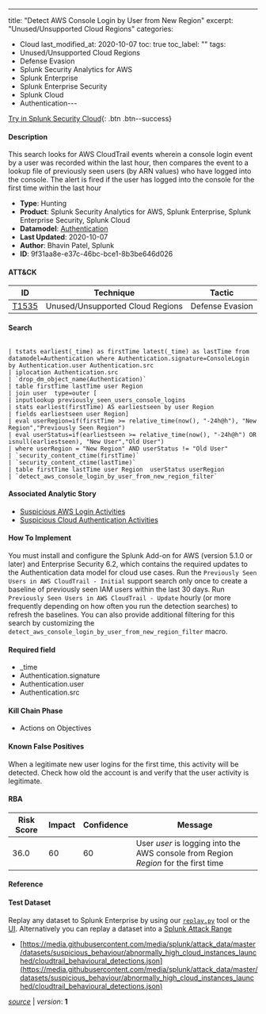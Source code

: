 ---
title: "Detect AWS Console Login by User from New Region"
excerpt: "Unused/Unsupported Cloud Regions"
categories:
  - Cloud
last_modified_at: 2020-10-07
toc: true
toc_label: ""
tags:
  - Unused/Unsupported Cloud Regions
  - Defense Evasion
  - Splunk Security Analytics for AWS
  - Splunk Enterprise
  - Splunk Enterprise Security
  - Splunk Cloud
  - Authentication---



[Try in Splunk Security Cloud](https://www.splunk.com/en_us/cyber-security.html){: .btn .btn--success}

#### Description

This search looks for AWS CloudTrail events wherein a console login event by a user was recorded within the last hour, then compares the event to a lookup file of previously seen users (by ARN values) who have logged into the console. The alert is fired if the user has logged into the console for the first time within the last hour

- **Type**: Hunting
- **Product**: Splunk Security Analytics for AWS, Splunk Enterprise, Splunk Enterprise Security, Splunk Cloud
- **Datamodel**: [Authentication](https://docs.splunk.com/Documentation/CIM/latest/User/Authentication)
- **Last Updated**: 2020-10-07
- **Author**: Bhavin Patel, Splunk
- **ID**: 9f31aa8e-e37c-46bc-bce1-8b3be646d026


#### ATT&CK

| ID          | Technique   | Tactic         |
| ----------- | ----------- |--------------- |
| [T1535](https://attack.mitre.org/techniques/T1535/) | Unused/Unsupported Cloud Regions | Defense Evasion |





#### Search

```

| tstats earliest(_time) as firstTime latest(_time) as lastTime from datamodel=Authentication where Authentication.signature=ConsoleLogin by Authentication.user Authentication.src 
| iplocation Authentication.src 
| `drop_dm_object_name(Authentication)` 
| table firstTime lastTime user Region 
| join user  type=outer [
| inputlookup previously_seen_users_console_logins 
| stats earliest(firstTime) AS earliestseen by user Region 
| fields earliestseen user Region] 
| eval userRegion=if(firstTime >= relative_time(now(), "-24h@h"), "New Region","Previously Seen Region") 
| eval userStatus=if(earliestseen >= relative_time(now(), "-24h@h") OR isnull(earliestseen), "New User","Old User") 
| where userRegion = "New Region" AND userStatus != "Old User" 
| `security_content_ctime(firstTime)` 
| `security_content_ctime(lastTime)` 
| table firstTime lastTime user Region  userStatus userRegion  
| `detect_aws_console_login_by_user_from_new_region_filter`
```

#### Associated Analytic Story
* [Suspicious AWS Login Activities](/stories/suspicious_aws_login_activities)
* [Suspicious Cloud Authentication Activities](/stories/suspicious_cloud_authentication_activities)


#### How To Implement
You must install and configure the Splunk Add-on for AWS (version 5.1.0 or later) and Enterprise Security 6.2, which contains the required updates to the Authentication data model for cloud use cases. Run the `Previously Seen Users in AWS CloudTrail - Initial` support search only once to create a baseline of previously seen IAM users within the last 30 days. Run `Previously Seen Users in AWS CloudTrail - Update` hourly (or more frequently depending on how often you run the detection searches) to refresh the baselines. You can also provide additional filtering for this search by customizing the `detect_aws_console_login_by_user_from_new_region_filter` macro.

#### Required field
* _time
* Authentication.signature
* Authentication.user
* Authentication.src


#### Kill Chain Phase
* Actions on Objectives


#### Known False Positives
When a legitimate new user logins for the first time, this activity will be detected. Check how old the account is and verify that the user activity is legitimate.


#### RBA

| Risk Score  | Impact      | Confidence   | Message      |
| ----------- | ----------- |--------------|--------------|
| 36.0 | 60 | 60 | User $user$ is logging into the AWS console from Region $Region$ for the first time |




#### Reference


#### Test Dataset
Replay any dataset to Splunk Enterprise by using our [`replay.py`](https://github.com/splunk/attack_data#using-replaypy) tool or the [UI](https://github.com/splunk/attack_data#using-ui).
Alternatively you can replay a dataset into a [Splunk Attack Range](https://github.com/splunk/attack_range#replay-dumps-into-attack-range-splunk-server)

* [https://media.githubusercontent.com/media/splunk/attack_data/master/datasets/suspicious_behaviour/abnormally_high_cloud_instances_launched/cloudtrail_behavioural_detections.json](https://media.githubusercontent.com/media/splunk/attack_data/master/datasets/suspicious_behaviour/abnormally_high_cloud_instances_launched/cloudtrail_behavioural_detections.json)


[*source*](https://github.com/splunk/security_content/tree/develop/detections/cloud/detect_aws_console_login_by_user_from_new_region.yml) \| *version*: **1**